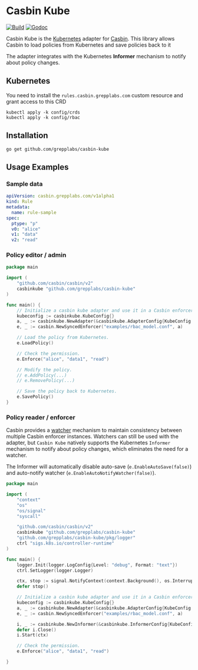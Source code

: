 Casbin Kube
====

[![Build](https://github.com/grepplabs/casbin-kube/actions/workflows/ci.yml/badge.svg)](https://github.com/grepplabs/casbin-kube/actions/workflows/ci.yml)
[![Godoc](https://godoc.org/github.com/casbin/casbin?status.svg)](https://pkg.go.dev/github.com/grepplabs/casbin-kube)

Casbin Kube is the [Kubernetes](https://kubernetes.io/) adapter for [Casbin](https://github.com/casbin/casbin). This library allows Casbin to load policies from Kubernetes and save policies back to it

The adapter integrates with the Kubernetes **Informer** mechanism to notify about policy changes.

## Kubernetes 

You need to install the `rules.casbin.grepplabs.com` custom resource and grant access to this CRD

```
kubectl apply -k config/crds
kubectl apply -k config/rbac
```

## Installation

    go get github.com/grepplabs/casbin-kube

## Usage Examples

### Sample data

```yaml
apiVersion: casbin.grepplabs.com/v1alpha1
kind: Rule
metadata:
  name: rule-sample
spec:
  ptype: "p"
  v0: "alice"
  v1: "data"
  v2: "read"
``` 

### Policy editor / admin 

```go
package main

import (
    "github.com/casbin/casbin/v2"
    casbinkube "github.com/grepplabs/casbin-kube"
)

func main() {
    // Initialize a casbin kube adapter and use it in a Casbin enforcer:
    kubeconfig := casbinkube.KubeConfig{}
    a, _ := casbinkube.NewAdapter(&casbinkube.AdapterConfig{KubeConfig: kubeconfig})
    e, _ := casbin.NewSyncedEnforcer("examples/rbac_model.conf", a)

    // Load the policy from Kubernetes.
    e.LoadPolicy()

    // Check the permission.
    e.Enforce("alice", "data1", "read")

    // Modify the policy.
    // e.AddPolicy(...)
    // e.RemovePolicy(...)

    // Save the policy back to Kubernetes.
    e.SavePolicy()
}
```

### Policy reader / enforcer

Casbin provides a [watcher](https://casbin.org/docs/watchers) mechanism to maintain consistency between multiple Casbin enforcer instances. 
Watchers can still be used with the adapter, but `Casbin Kube` natively supports the Kubernetes `Informer` mechanism to notify about policy changes, 
which eliminates the need for a watcher.

The Informer will automatically disable auto-save (`e.EnableAutoSave(false)`) and auto-notify watcher (`e.EnableAutoNotifyWatcher(false)`).

```go
package main

import (
	"context"
	"os"
	"os/signal"
	"syscall"

	"github.com/casbin/casbin/v2"
	casbinkube "github.com/grepplabs/casbin-kube"
	"github.com/grepplabs/casbin-kube/pkg/logger"
	ctrl "sigs.k8s.io/controller-runtime"
)

func main() {
	logger.Init(logger.LogConfig{Level: "debug", Format: "text"})
	ctrl.SetLogger(logger.Logger)

	ctx, stop := signal.NotifyContext(context.Background(), os.Interrupt, syscall.SIGTERM)
	defer stop()

	// Initialize a casbin kube adapter and use it in a Casbin enforcer:
	kubeconfig := casbinkube.KubeConfig{}
	a, _ := casbinkube.NewAdapter(&casbinkube.AdapterConfig{KubeConfig: kubeconfig})
	e, _ := casbin.NewSyncedEnforcer("examples/rbac_model.conf", a)

	i, _ := casbinkube.NewInformer(&casbinkube.InformerConfig{KubeConfig: kubeconfig}, e)
	defer i.Close()
	i.Start(ctx)

	// Check the permission.
	e.Enforce("alice", "data1", "read")

}
```